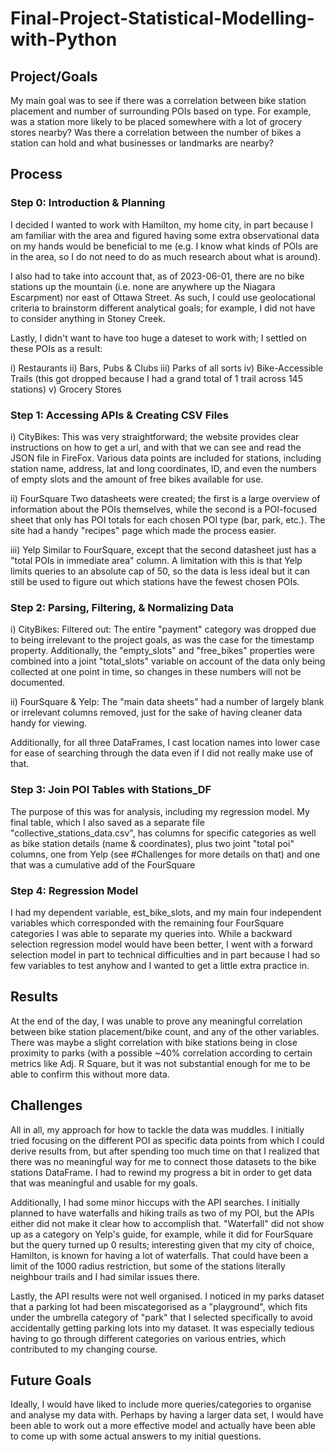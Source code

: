 # Final-Project-Statistical-Modelling-with-Python

## Project/Goals
My main goal was to see if there was a correlation between bike station placement and number of surrounding POIs based on type. For example, was a station more likely to be placed somewhere with a lot of grocery stores nearby? Was there a correlation between the number of bikes a station can hold and what businesses or landmarks are nearby?

## Process
### Step 0: Introduction & Planning
I decided I wanted to work with Hamilton, my home city, in part because I am familiar with the area and figured having some extra observational data on my hands would be beneficial to me (e.g. I know what kinds of POIs are in the area, so I do not need to do as much research about what is around). 

I also had to take into account that, as of 2023-06-01, there are no bike stations up the mountain (i.e. none are anywhere up the Niagara Escarpment) nor east of Ottawa Street. As such, I could use geolocational criteria to brainstorm different analytical goals; for example, I did not have to consider anything in Stoney Creek.

Lastly, I didn't want to have too huge a dateset to work with; I settled on these POIs as a result:

i) Restaurants
ii) Bars, Pubs & Clubs
iii) Parks of all sorts
iv) Bike-Accessible Trails (this got dropped because I had a grand total of 1 trail across 145 stations)
v) Grocery Stores


### Step 1: Accessing APIs & Creating CSV Files
i) CityBikes:
This was very straightforward; the website provides clear instructions on how to get a url, and with that we can see and read the JSON file in FireFox. Various data points are included for stations, including station name, address, lat and long coordinates, ID, and even the numbers of empty slots and the amount of free bikes available for use. 

ii) FourSquare
Two datasheets were created; the first is a large overview of information about the POIs themselves, while the second is a POI-focused sheet that only has POI totals for each chosen POI type (bar, park, etc.). The site had a handy "recipes" page which made the process easier.

iii) Yelp
Similar to FourSquare, except that the second datasheet just has a "total POIs in immediate area" column. A limitation with this is that Yelp limits queries to an absolute cap of 50, so the data is less ideal but it can still be used to figure out which stations have the fewest chosen POIs.

### Step 2: Parsing, Filtering, & Normalizing Data
i) CityBikes:
Filtered out: The entire "payment" category was dropped due to being irrelevant to the project goals, as was the case for the timestamp property. Additionally, the "empty_slots" and "free_bikes" properties were combined into a joint "total_slots" variable on account of the data only being collected at one point in time, so changes in these numbers will not be documented.

ii) FourSquare & Yelp:
The "main data sheets" had a number of largely blank or irrelevant columns removed, just for the sake of having cleaner data handy for viewing.

Additionally, for all three DataFrames, I cast location names into lower case for ease of searching through the data even if I did not really make use of that.

### Step 3: Join POI Tables with Stations_DF
The purpose of this was for analysis, including my regression model. My final table, which I also saved as a separate file "collective_stations_data.csv", has columns for specific categories as well as bike station details (name & coordinates), plus two joint "total poi" columns, one from Yelp (see #Challenges for more details on that) and one that was a cumulative add of the FourSquare

### Step 4: Regression Model
I had my dependent variable, est_bike_slots, and my main four independent variables which corresponded with the remaining four FourSquare categories I was able to separate my queries into. While a backward selection regression model would have been better, I went with a forward selection model in part to technical difficulties and in part because I had so few variables to test anyhow and I wanted to get a little extra practice in.

## Results
At the end of the day, I was unable to prove any meaningful correlation between bike station placement/bike count, and any of the other variables. There was maybe a slight correlation with bike stations being in close proximity to parks (with a possible ~40% correlation according to certain metrics like Adj. R Square, but it was not substantial enough for me to be able to confirm this without more data.

## Challenges 
All in all, my approach for how to tackle the data was muddles. I initially tried focusing on the different POI as specific data points from which I could derive results from, but after spending too much time on that I realized that there was no meaningful way for me to connect those datasets to the bike stations DataFrame. I had to rewind my progress a bit in order to get data that was meaningful and usable for my goals.

Additionally, I had some minor hiccups with the API searches. I initially planned to have waterfalls and hiking trails as two of my POI, but the APIs either did not make it clear how to accomplish that. "Waterfall" did not show up as a category on Yelp's guide, for example, while it did for FourSquare but the query turned up 0 results; interesting given that my city of choice, Hamilton, is known for having a lot of waterfalls. That could have been a limit of the 1000 radius restriction, but some of the stations literally neighbour trails and I had similar issues there.

Lastly, the API results were not well organised. I noticed in my parks dataset that a parking lot had been miscategorised as a "playground", which fits under the umbrella category of "park" that I selected specifically to avoid accidentally getting parking lots into my dataset. It was especially tedious having to go through different categories on various entries, which contributed to my changing course.

## Future Goals
Ideally, I would have liked to include more queries/categories to organise and analyse my data with. Perhaps by having a larger data set, I would have been able to work out a more effective model and actually have been able to come up with some actual answers to my initial questions.
